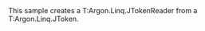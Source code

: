 <?xml version="1.0" encoding="utf-8"?>
<topic id="CreateReader" revisionNumber="1">
  <developerConceptualDocument xmlns="http://ddue.schemas.microsoft.com/authoring/2003/5" xmlns:xlink="http://www.w3.org/1999/xlink">
    <introduction>
      <para>This sample creates a <codeEntityReference>T:Argon.Linq.JTokenReader</codeEntityReference>
      from a <codeEntityReference>T:Argon.Linq.JToken</codeEntityReference>.</para>
    </introduction>
    <section>
      <title>Sample</title>
      <content>
        <code lang="cs" source="..\Src\Tests\Documentation\Samples\Linq\CreateReader.cs" region="Usage" title="Usage" />
      </content>
    </section>
  </developerConceptualDocument>
</topic>
